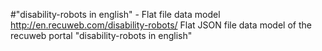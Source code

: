 #"disability-robots in english" - Flat file data model
http://en.recuweb.com/disability-robots/
Flat JSON file data model of the recuweb portal "disability-robots in english"
